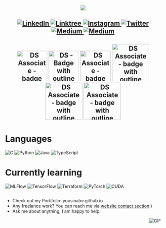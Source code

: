 <h1 align="center">
  <a href="https://git.io/typing-svg">
    <img src="https://readme-typing-svg.herokuapp.com/?lines=Yousinator;Certified+AI+Engineer;Certified+ML+Engineer;Certified+GenAI+Professional;Certified+Data+Scientist;My+Latest+work;Yousinator/PrismaML&center=true&size=30&color=FFAE42">
  </a>
</h1>

<h2 align="center">
  <a href="https://www.linkedin.com/in/yousef-musabeh/" target="_blank">
    <img alt="LinkedIn" src="https://img.shields.io/badge/linkedin-%230077B5.svg?&style=for-the-badge&logo=linkedin&logoColor=white">
    </a>
  
  <a href="https://linktr.ee/yousef_musabeh" target="_blank">
    <img alt="Linktree" src="https://img.shields.io/badge/-Linktree-black?style=for-the-badge&logo=linktree">
    </a>
  
  <a href="https://www.instagram.com/yousinator0x01/" target="_blank">
    <img alt="Instagram" src="https://img.shields.io/badge/-Instagram-blueviolet?style=for-the-badge&logo=instagram">
    </a>
  
  <a href="https://twitter.com/OverpoweredOG_" target="_blank">
    <img alt="Twitter" src="https://img.shields.io/badge/twitter-%231DA1F2.svg?&style=for-the-badge&logo=twitter&logoColor=white">
    </a>
  
  <a href="https://medium.com/@y.omusabeh/about" target="_blank">
    <img alt="Medium" src="https://img.shields.io/badge/medium-%2312100E.svg?&style=for-the-badge&logo=medium&logoColor=white" />
  </a>
  
  <a href="https://yousinator.github.io/" target="_blank">
    <img alt="Medium" src="https://img.shields.io/badge/Portfolio-orange?&style=for-the-badge&logo=" />
  </a>

  </h2>

<h2 align="center">

<img width="98" alt="DS Associate - badge with outline" src="https://github.com/Yousinator/Yousinator/assets/113384687/949d363d-3416-49f8-b6af-45e1b6c13b22"> <img width="98" alt="DS - Badge with outline" src="https://github.com/Yousinator/Yousinator/assets/113384687/4950d7d2-bf04-4b7f-8b1a-6647c1e3a686"> <img width="98" alt="DS Associate - badge with outline" src="https://github.com/user-attachments/assets/f664af12-01db-4903-9c69-69115e9c5a67"> <img width="120" alt="DS Associate - badge with outline" src="https://github.com/user-attachments/assets/9c6d8dfb-c871-490c-9e66-e31d71fd09c6"> <img width="120" alt="DS Associate - badge with outline" src="https://github.com/user-attachments/assets/7cfe9266-348c-4861-8182-6e652a98a2eb"> <img width="120" alt="DS Associate - badge with outline" src="https://github.com/user-attachments/assets/45cbf269-2d85-4c33-8df7-bcd5e22375f5">


</h2>

# Languages

<img alt="C" src="https://img.shields.io/badge/-Language-blue?style=for-the-badge&logo=c"></a> <img alt="Python" src="https://img.shields.io/badge/-Python%20-yellow?style=for-the-badge&logo=python" /> <img alt="Java" src="https://img.shields.io/badge/-Java-red?style=for-the-badge&logo=openjdk" /> <img alt="TypeScript" src="https://img.shields.io/badge/-TypeScript-blue?style=for-the-badge&logo=typescript&logoColor=white" />

# Currently learning

<img alt="MLFlow" src="https://img.shields.io/badge/-MLFlow-white?style=for-the-badge&logo=mlflow"> <img alt="TensorFlow" src="https://img.shields.io/badge/-TensorFlow-white?style=for-the-badge&logo=tensorflow">  <img alt="Terraform" src="https://img.shields.io/badge/-Terraform-white?style=for-the-badge&logo=terraform" /> <img alt="PyTorch" src="https://img.shields.io/badge/-Pytorch-white?style=for-the-badge&logo=pytorch"> <img alt="CUDA" src="https://img.shields.io/badge/-CUDA-green?style=for-the-badge&logo=nvidea"> 

##

-  Check out my Portifolio: yousinator.github.io
-  Any freelance work? You can reach me via [website contact section](https://yousinator.github.io/#contact):)
-  Ask me about anything, I am happy to help.

<img align="right" alt="GIF" src="http://ivis.net/newwebsite/esurvillence/wp-content/uploads/2019/04/footer.gif"/>  
